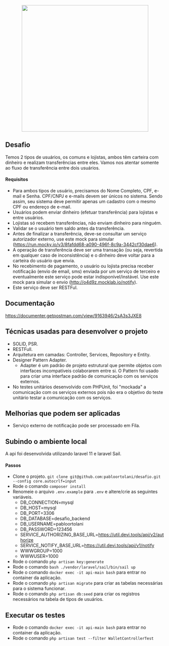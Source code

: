 <p align="center"><a href="https://laravel.com" target="_blank"><img src="https://raw.githubusercontent.com/laravel/art/master/logo-lockup/5%20SVG/2%20CMYK/1%20Full%20Color/laravel-logolockup-cmyk-red.svg" width="400"></a></p>

## Desafio
Temos 2 tipos de usuários, os comuns e lojistas, ambos têm carteira com dinheiro e realizam transferências entre eles. Vamos nos atentar somente ao fluxo de transferência entre dois usuários.

#### Requisitos
- Para ambos tipos de usuário, precisamos do Nome Completo, CPF, e-mail e Senha. CPF/CNPJ e e-mails devem ser únicos no sistema. Sendo assim, seu sistema deve permitir apenas um cadastro com o mesmo CPF ou endereço de e-mail.
- Usuários podem enviar dinheiro (efetuar transferência) para lojistas e entre usuários.
- Lojistas só recebem transferências, não enviam dinheiro para ninguém.
- Validar se o usuário tem saldo antes da transferência.
- Antes de finalizar a transferência, deve-se consultar um serviço autorizador externo, use este mock para simular (https://run.mocky.io/v3/8fafdd68-a090-496f-8c9a-3442cf30dae6).
- A operação de transferência deve ser uma transação (ou seja, revertida em qualquer caso de inconsistência) e o dinheiro deve voltar para a carteira do usuário que envia.
- No recebimento de pagamento, o usuário ou lojista precisa receber notificação (envio de email, sms) enviada por um serviço de terceiro e eventualmente este serviço pode estar indisponível/instável. Use este mock para simular o envio (http://o4d9z.mocklab.io/notify).
- Este serviço deve ser RESTFul.

## Documentação
https://documenter.getpostman.com/view/9163946/2sA3s3JXE8

## Técnicas usadas para desenvolver o projeto
- SOLID, PSR.
- RESTFull.
- Arquitetura em camadas: Controller, Services, Repository e Entity.
- Designer Pattern Adapter.
    * Adapter é um padrão de projeto estrutural que permite objetos com interfaces incompatíveis colaborarem entre si. O Pattern foi usado para criar uma interface padrão de comunicação com os serviços externos.
- No testes unitários desenvolvido com PHPUnit, foi "mockada" a comunicação com os serviços externos pois não era o objetivo do teste unitário testar a comunicação com os serviços.

## Melhorias que podem ser aplicadas
- Serviço externo de notificação pode ser processado em Fila.

## Subindo o ambiente local

A api foi desenvolvida utilizando laravel 11 e laravel Sail.

#### Passos
- Clone o projeto. `git clone git@github.com:pabloortolani/desafio.git --config core.autocrlf=input`
- Rode o comando `composer install`
- Renomeie o arquivo `.env.example` para `.env` e altere/crie as seguintes variáveis.
    * DB_CONNECTION=mysql
    * DB_HOST=mysql
    * DB_PORT=3306
    * DB_DATABASE=desafio_backend
    * DB_USERNAME=pabloortolani
    * DB_PASSWORD=123456
    * SERVICE_AUTHORIZING_BASE_URL=https://util.devi.tools/api/v2/authorize
    * SERVICE_NOTIFY_BASE_URL=https://util.devi.tools/api/v1/notify
    * WWWGROUP=1000
    * WWWUSER=1000
- Rode o comando `php artisan key:generate`
- Rode o comando `bash ./vendor/laravel/sail/bin/sail up`
- Rode o comando `docker exec -it api-main bash` para entrar no container da aplicação.
- Rode o comando `php artisan migrate` para criar as tabelas necessárias para o sistema funcionar.
- Rode o comando `php artisan db:seed` para criar os registros necessários na tabela de tipos de usuários.

## Executar os testes
- Rode o comando `docker exec -it api-main bash` para entrar no container da aplicação.
- Rode o comando `php artisan test --filter WalletControllerTest`
